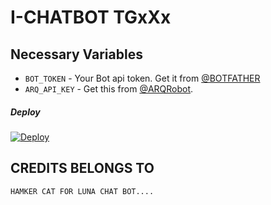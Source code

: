 # I-CHATBOT TGxXx


## Necessary Variables
-  `BOT_TOKEN` - Your Bot api token. Get it from [@BOTFATHER](https://t.me/BOTFATHER) 
- `ARQ_API_KEY` - Get this from [@ARQRobot](https://t.me/ARQRobot). 




##### Deploy 

[![Deploy](https://www.herokucdn.com/deploy/button.svg)](https://heroku.com/deploy?template=https://github.com/MR-JINN-OF-TG/NAZRIYA-AI-CHATBOT/tree/main)






## CREDITS BELONGS TO 

`HAMKER CAT FOR LUNA CHAT BOT....`
